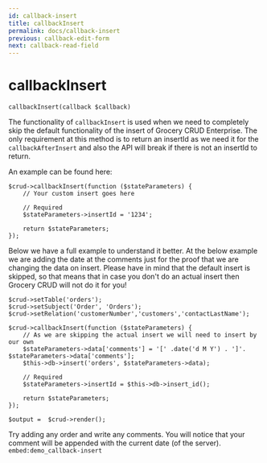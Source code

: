 ```yaml
---
id: callback-insert
title: callbackInsert
permalink: docs/callback-insert
previous: callback-edit-form
next: callback-read-field
---
```


# callbackInsert

<pre><code class="language-php">callbackInsert(callback $callback)</code></pre>
The functionality of <code>callbackInsert</code> is used when we need to completely skip the default functionality of the insert of Grocery CRUD Enterprise. The only requirement at this method is to return an insertId as we need it for the <code>callbackAfterInsert</code> and also the API will break if there is not an insertId to return.

An example can be found here:
<pre><code class="language-php">$crud->callbackInsert(function ($stateParameters) {
    // Your custom insert goes here

    // Required
    $stateParameters->insertId = '1234';

    return $stateParameters;
});</code></pre>

Below we have a full example to understand it better. At the below example we are adding the date at the comments just for the proof that we are changing the data on insert. Please have in mind that the default insert is skipped, so that means that in case you don't do an actual insert then Grocery CRUD will not do it for you!

<pre><code class="language-php">$crud->setTable('orders');
$crud->setSubject('Order', 'Orders');
$crud->setRelation('customerNumber','customers','contactLastName');

$crud->callbackInsert(function ($stateParameters) {
    // As we are skipping the actual insert we will need to insert by our own
    $stateParameters->data['comments'] = '[' .date('d M Y') . ']'. $stateParameters->data['comments'];
    $this->db->insert('orders', $stateParameters->data);

    // Required
    $stateParameters->insertId = $this->db->insert_id();

    return $stateParameters;
});

$output =  $crud->render();</code></pre>

Try adding any order and write any comments. You will notice that your comment will be appended with the current date (of the server).
`embed:demo_callback-insert`